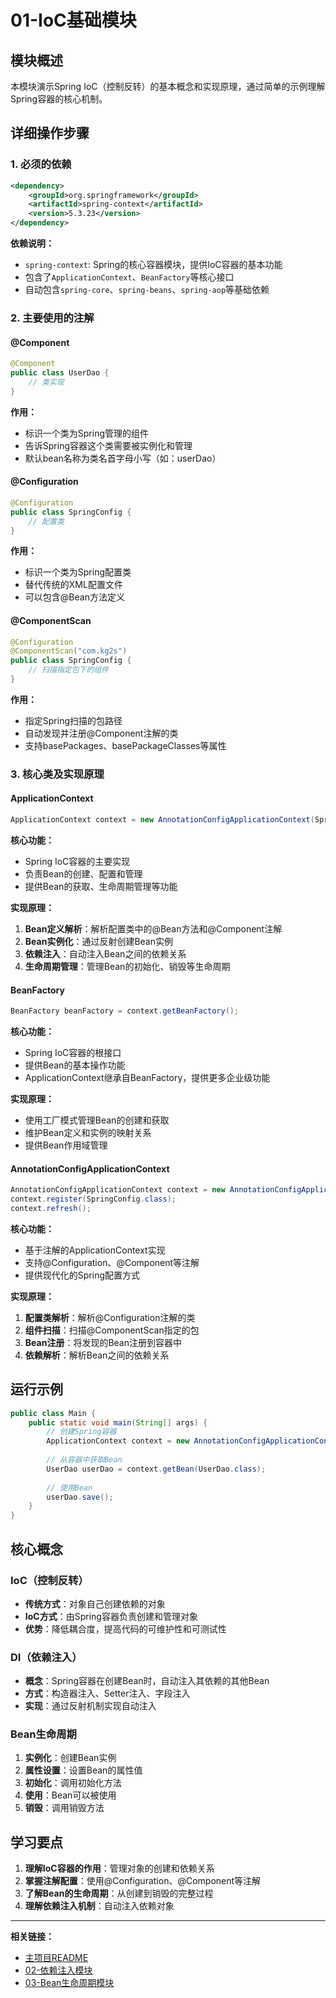 # 01-IoC基础模块

## 模块概述
本模块演示Spring IoC（控制反转）的基本概念和实现原理，通过简单的示例理解Spring容器的核心机制。

## 详细操作步骤

### 1. 必须的依赖

```xml
<dependency>
    <groupId>org.springframework</groupId>
    <artifactId>spring-context</artifactId>
    <version>5.3.23</version>
</dependency>
```

**依赖说明：**
- `spring-context`: Spring的核心容器模块，提供IoC容器的基本功能
- 包含了`ApplicationContext`、`BeanFactory`等核心接口
- 自动包含`spring-core`、`spring-beans`、`spring-aop`等基础依赖

### 2. 主要使用的注解

#### @Component
```java
@Component
public class UserDao {
    // 类实现
}
```

**作用：**
- 标识一个类为Spring管理的组件
- 告诉Spring容器这个类需要被实例化和管理
- 默认bean名称为类名首字母小写（如：userDao）

#### @Configuration
```java
@Configuration
public class SpringConfig {
    // 配置类
}
```

**作用：**
- 标识一个类为Spring配置类
- 替代传统的XML配置文件
- 可以包含@Bean方法定义

#### @ComponentScan
```java
@Configuration
@ComponentScan("com.kg2s")
public class SpringConfig {
    // 扫描指定包下的组件
}
```

**作用：**
- 指定Spring扫描的包路径
- 自动发现并注册@Component注解的类
- 支持basePackages、basePackageClasses等属性

### 3. 核心类及实现原理

#### ApplicationContext
```java
ApplicationContext context = new AnnotationConfigApplicationContext(SpringConfig.class);
```

**核心功能：**
- Spring IoC容器的主要实现
- 负责Bean的创建、配置和管理
- 提供Bean的获取、生命周期管理等功能

**实现原理：**
1. **Bean定义解析**：解析配置类中的@Bean方法和@Component注解
2. **Bean实例化**：通过反射创建Bean实例
3. **依赖注入**：自动注入Bean之间的依赖关系
4. **生命周期管理**：管理Bean的初始化、销毁等生命周期

#### BeanFactory
```java
BeanFactory beanFactory = context.getBeanFactory();
```

**核心功能：**
- Spring IoC容器的根接口
- 提供Bean的基本操作功能
- ApplicationContext继承自BeanFactory，提供更多企业级功能

**实现原理：**
- 使用工厂模式管理Bean的创建和获取
- 维护Bean定义和实例的映射关系
- 提供Bean作用域管理

#### AnnotationConfigApplicationContext
```java
AnnotationConfigApplicationContext context = new AnnotationConfigApplicationContext();
context.register(SpringConfig.class);
context.refresh();
```

**核心功能：**
- 基于注解的ApplicationContext实现
- 支持@Configuration、@Component等注解
- 提供现代化的Spring配置方式

**实现原理：**
1. **配置类解析**：解析@Configuration注解的类
2. **组件扫描**：扫描@ComponentScan指定的包
3. **Bean注册**：将发现的Bean注册到容器中
4. **依赖解析**：解析Bean之间的依赖关系

## 运行示例

```java
public class Main {
    public static void main(String[] args) {
        // 创建Spring容器
        ApplicationContext context = new AnnotationConfigApplicationContext(SpringConfig.class);
        
        // 从容器中获取Bean
        UserDao userDao = context.getBean(UserDao.class);
        
        // 使用Bean
        userDao.save();
    }
}
```

## 核心概念

### IoC（控制反转）
- **传统方式**：对象自己创建依赖的对象
- **IoC方式**：由Spring容器负责创建和管理对象
- **优势**：降低耦合度，提高代码的可维护性和可测试性

### DI（依赖注入）
- **概念**：Spring容器在创建Bean时，自动注入其依赖的其他Bean
- **方式**：构造器注入、Setter注入、字段注入
- **实现**：通过反射机制实现自动注入

### Bean生命周期
1. **实例化**：创建Bean实例
2. **属性设置**：设置Bean的属性值
3. **初始化**：调用初始化方法
4. **使用**：Bean可以被使用
5. **销毁**：调用销毁方法

## 学习要点

1. **理解IoC容器的作用**：管理对象的创建和依赖关系
2. **掌握注解配置**：使用@Configuration、@Component等注解
3. **了解Bean的生命周期**：从创建到销毁的完整过程
4. **理解依赖注入机制**：自动注入依赖对象

---

**相关链接：**
- [主项目README](../README.md)
- [02-依赖注入模块](../02-dependency-injection/README.md)
- [03-Bean生命周期模块](../03-bean-lifecycle/README.md) 